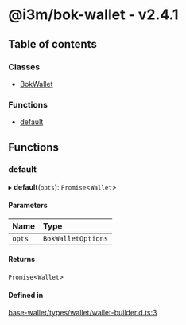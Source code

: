 # @i3m/bok-wallet - v2.4.1

## Table of contents

### Classes

- [BokWallet](classes/BokWallet.md)

### Functions

- [default](API.md#default)

## Functions

### default

▸ **default**(`opts`): `Promise`<`Wallet`\>

#### Parameters

| Name | Type |
| :------ | :------ |
| `opts` | `BokWalletOptions` |

#### Returns

`Promise`<`Wallet`\>

#### Defined in

[base-wallet/types/wallet/wallet-builder.d.ts:3](https://gitlab.com/i3-market/code/wp3/t3.2/i3m-wallet-monorepo/-/blob/902e9cd/packages/base-wallet/types/wallet/wallet-builder.d.ts#L3)
